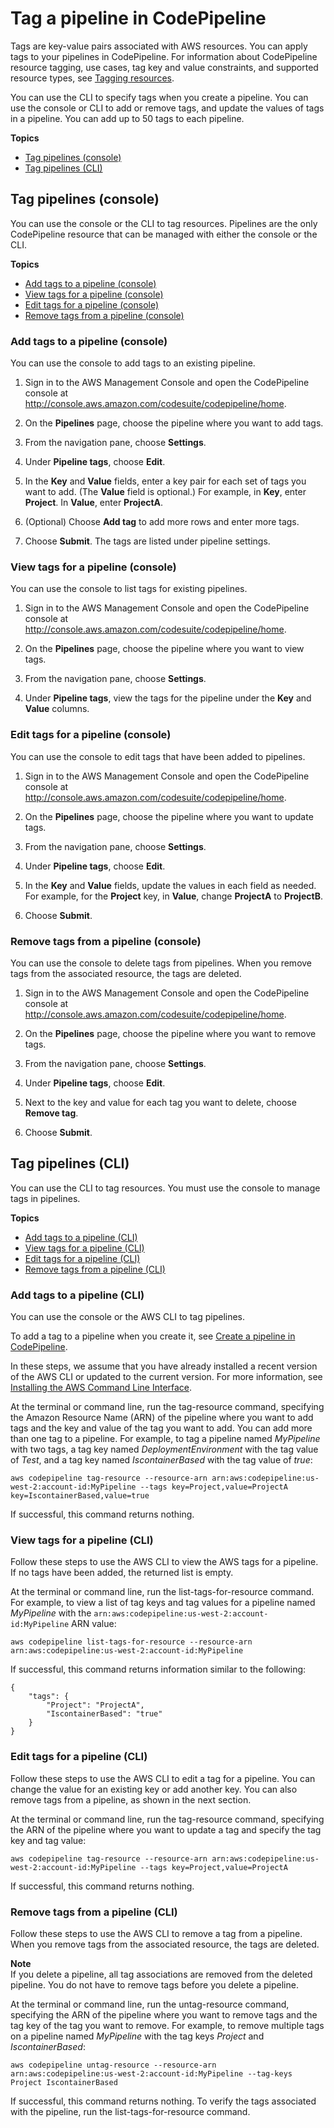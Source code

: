 # Tag a pipeline in CodePipeline<a name="pipelines-tag"></a>

Tags are key\-value pairs associated with AWS resources\. You can apply tags to your pipelines in CodePipeline\. For information about CodePipeline resource tagging, use cases, tag key and value constraints, and supported resource types, see [Tagging resources](tag-resources.md)\.

You can use the CLI to specify tags when you create a pipeline\. You can use the console or CLI to add or remove tags, and update the values of tags in a pipeline\. You can add up to 50 tags to each pipeline\.

**Topics**
+ [Tag pipelines \(console\)](#pipelines-tag-console)
+ [Tag pipelines \(CLI\)](#pipelines-tag-cli)

## Tag pipelines \(console\)<a name="pipelines-tag-console"></a>

You can use the console or the CLI to tag resources\. Pipelines are the only CodePipeline resource that can be managed with either the console or the CLI\.

**Topics**
+ [Add tags to a pipeline \(console\)](#pipelines-tag-add-console)
+ [View tags for a pipeline \(console\)](#pipelines-tag-list-console)
+ [Edit tags for a pipeline \(console\)](#pipelines-tag-update-console)
+ [Remove tags from a pipeline \(console\)](#pipelines-tag-delete-console)

### Add tags to a pipeline \(console\)<a name="pipelines-tag-add-console"></a>

You can use the console to add tags to an existing pipeline\.

1. Sign in to the AWS Management Console and open the CodePipeline console at [http://console\.aws\.amazon\.com/codesuite/codepipeline/home](http://console.aws.amazon.com/codesuite/codepipeline/home)\.

1. On the **Pipelines** page, choose the pipeline where you want to add tags\.

1. From the navigation pane, choose **Settings**\.

1. Under **Pipeline tags**, choose **Edit**\.

1. In the **Key** and **Value** fields, enter a key pair for each set of tags you want to add\. \(The **Value** field is optional\.\) For example, in **Key**, enter **Project**\. In **Value**, enter **ProjectA**\.

1. \(Optional\) Choose **Add tag** to add more rows and enter more tags\.

1. Choose **Submit**\. The tags are listed under pipeline settings\.

### View tags for a pipeline \(console\)<a name="pipelines-tag-list-console"></a>

You can use the console to list tags for existing pipelines\.

1. Sign in to the AWS Management Console and open the CodePipeline console at [http://console\.aws\.amazon\.com/codesuite/codepipeline/home](http://console.aws.amazon.com/codesuite/codepipeline/home)\.

1. On the **Pipelines** page, choose the pipeline where you want to view tags\.

1. From the navigation pane, choose **Settings**\.

1. Under **Pipeline tags**, view the tags for the pipeline under the **Key** and **Value** columns\.

### Edit tags for a pipeline \(console\)<a name="pipelines-tag-update-console"></a>

You can use the console to edit tags that have been added to pipelines\.

1. Sign in to the AWS Management Console and open the CodePipeline console at [http://console\.aws\.amazon\.com/codesuite/codepipeline/home](http://console.aws.amazon.com/codesuite/codepipeline/home)\.

1. On the **Pipelines** page, choose the pipeline where you want to update tags\.

1. From the navigation pane, choose **Settings**\.

1. Under **Pipeline tags**, choose **Edit**\.

1. In the **Key** and **Value** fields, update the values in each field as needed\. For example, for the **Project** key, in **Value**, change **ProjectA** to **ProjectB**\.

1. Choose **Submit**\.

### Remove tags from a pipeline \(console\)<a name="pipelines-tag-delete-console"></a>

You can use the console to delete tags from pipelines\. When you remove tags from the associated resource, the tags are deleted\.

1. Sign in to the AWS Management Console and open the CodePipeline console at [http://console\.aws\.amazon\.com/codesuite/codepipeline/home](http://console.aws.amazon.com/codesuite/codepipeline/home)\.

1. On the **Pipelines** page, choose the pipeline where you want to remove tags\.

1. From the navigation pane, choose **Settings**\.

1. Under **Pipeline tags**, choose **Edit**\.

1. Next to the key and value for each tag you want to delete, choose **Remove tag**\.

1. Choose **Submit**\.

## Tag pipelines \(CLI\)<a name="pipelines-tag-cli"></a>

You can use the CLI to tag resources\. You must use the console to manage tags in pipelines\.

**Topics**
+ [Add tags to a pipeline \(CLI\)](#pipelines-tag-add-cli)
+ [View tags for a pipeline \(CLI\)](#pipelines-tag-list-cli)
+ [Edit tags for a pipeline \(CLI\)](#pipelines-tag-update-cli)
+ [Remove tags from a pipeline \(CLI\)](#pipelines-tag-delete-cli)

### Add tags to a pipeline \(CLI\)<a name="pipelines-tag-add-cli"></a>

You can use the console or the AWS CLI to tag pipelines\.

To add a tag to a pipeline when you create it, see [Create a pipeline in CodePipeline](pipelines-create.md)\.

In these steps, we assume that you have already installed a recent version of the AWS CLI or updated to the current version\. For more information, see [Installing the AWS Command Line Interface](https://docs.aws.amazon.com/cli/latest/userguide/installing.html)\.

At the terminal or command line, run the tag\-resource command, specifying the Amazon Resource Name \(ARN\) of the pipeline where you want to add tags and the key and value of the tag you want to add\. You can add more than one tag to a pipeline\. For example, to tag a pipeline named *MyPipeline* with two tags, a tag key named *DeploymentEnvironment* with the tag value of *Test*, and a tag key named *IscontainerBased* with the tag value of *true*:

```
aws codepipeline tag-resource --resource-arn arn:aws:codepipeline:us-west-2:account-id:MyPipeline --tags key=Project,value=ProjectA key=IscontainerBased,value=true
```

If successful, this command returns nothing\.

### View tags for a pipeline \(CLI\)<a name="pipelines-tag-list-cli"></a>

Follow these steps to use the AWS CLI to view the AWS tags for a pipeline\. If no tags have been added, the returned list is empty\.

At the terminal or command line, run the list\-tags\-for\-resource command\. For example, to view a list of tag keys and tag values for a pipeline named *MyPipeline* with the `arn:aws:codepipeline:us-west-2:account-id:MyPipeline` ARN value:

```
aws codepipeline list-tags-for-resource --resource-arn arn:aws:codepipeline:us-west-2:account-id:MyPipeline
```

If successful, this command returns information similar to the following:

```
{
    "tags": {
        "Project": "ProjectA",
        "IscontainerBased": "true"
    }
}
```

### Edit tags for a pipeline \(CLI\)<a name="pipelines-tag-update-cli"></a>

Follow these steps to use the AWS CLI to edit a tag for a pipeline\. You can change the value for an existing key or add another key\. You can also remove tags from a pipeline, as shown in the next section\.

At the terminal or command line, run the tag\-resource command, specifying the ARN of the pipeline where you want to update a tag and specify the tag key and tag value:

```
aws codepipeline tag-resource --resource-arn arn:aws:codepipeline:us-west-2:account-id:MyPipeline --tags key=Project,value=ProjectA
```

If successful, this command returns nothing\.

### Remove tags from a pipeline \(CLI\)<a name="pipelines-tag-delete-cli"></a>

Follow these steps to use the AWS CLI to remove a tag from a pipeline\. When you remove tags from the associated resource, the tags are deleted\.

**Note**  
If you delete a pipeline, all tag associations are removed from the deleted pipeline\. You do not have to remove tags before you delete a pipeline\.

At the terminal or command line, run the untag\-resource command, specifying the ARN of the pipeline where you want to remove tags and the tag key of the tag you want to remove\. For example, to remove multiple tags on a pipeline named *MyPipeline* with the tag keys *Project* and *IscontainerBased*:

```
aws codepipeline untag-resource --resource-arn arn:aws:codepipeline:us-west-2:account-id:MyPipeline --tag-keys Project IscontainerBased
```

If successful, this command returns nothing\. To verify the tags associated with the pipeline, run the list\-tags\-for\-resource command\.